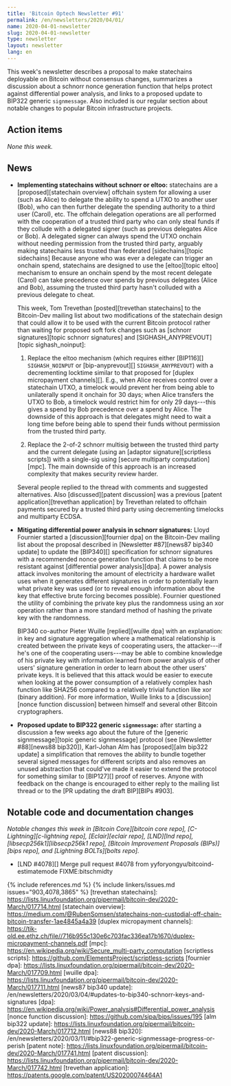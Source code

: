 ```yaml
---
title: 'Bitcoin Optech Newsletter #91'
permalink: /en/newsletters/2020/04/01/
name: 2020-04-01-newsletter
slug: 2020-04-01-newsletter
type: newsletter
layout: newsletter
lang: en
---
```

This week's newsletter describes a proposal to make statechains
deployable on Bitcoin without consensus changes, summarizes a discussion
about a schnorr nonce generation function that helps protect against
differential power analysis, and links to a proposed update to BIP322
generic `signmessage`.  Also included is our regular section about
notable changes to popular Bitcoin infrastructure projects.

## Action items

*None this week.*

## News

- **Implementing statechains without schnorr or eltoo:** statechains are
  a [proposed][statechain overview] offchain system for allowing a user (such as Alice) to
  delegate the ability to spend a UTXO to another user (Bob), who can
  then further delegate the spending authority to a third user (Carol),
  etc.  The offchain delegation operations are all performed with the
  cooperation of a trusted third party who can only steal funds if they
  collude with a delegated signer (such as previous delegates Alice or
  Bob).  A delegated signer can always spend the UTXO onchain without
  needing permission from the trusted third party, arguably making
  statechains less trusted than federated [sidechains][topic sidechains]
  Because anyone who was ever a delegate can
  trigger an onchain spend, statechains are designed to use the
  [eltoo][topic eltoo] mechanism to ensure an onchain spend by the most
  recent delegate (Carol) can take precedence over spends by previous
  delegates (Alice and Bob), assuming the trusted third party hasn't
  colluded with a previous delegate to cheat.

    This week, Tom Trevethan [posted][trevethan statechains] to the
    Bitcoin-Dev mailing list about two modifications of the
    statechain design that could allow it to be used with the current
    Bitcoin protocol rather than waiting for proposed soft fork changes
    such as [schnorr signatures][topic schnorr signatures]
    and [SIGHASH_ANYPREVOUT][topic sighash_noinput]:

    1. Replace the eltoo mechanism (which requires either [BIP116][]
       `SIGHASH_NOINPUT` or [bip-anyprevout][] `SIGHASH_ANYPREVOUT`)
       with a decrementing locktime similar to that proposed for
       [duplex micropayment channels][].  E.g., when Alice receives
       control over a statechain UTXO, a timelock would prevent her from
       being able to unilaterally spend it onchain for 30 days; when
       Alice transfers the UTXO to Bob, a timelock would restrict him
       for only 29 days---this gives a spend by Bob precedence over a
       spend by Alice.  The downside of this approach is that delegates
       might need to wait a long time before being able to spend their
       funds without permission from the trusted third party.

    2. Replace the 2-of-2 schnorr multisig between the trusted third
       party and the current delegate (using an [adaptor
       signature][scriptless scripts]) with a single-sig using [secure
       multiparty computation][mpc].  The main downside of this approach
       is an increased complexity that makes security review harder.

    Several people replied to the thread with comments and suggested
    alternatives.  Also [discussed][patent discussion] was a previous
    [patent application][trevethan application] by Trevethan related to
    offchain payments secured by a trusted third party using
    decrementing timelocks and multiparty ECDSA.

- **Mitigating differential power analysis in schnorr signatures:**
  Lloyd Fournier started a [discussion][fournier dpa] on the Bitcoin-Dev
  mailing list about the proposal described in [Newsletter #87][news87
  bip340 update] to update the [BIP340][] specification for schnorr
  signatures with a recommended nonce generation function that claims to
  be more resistant against [differential power analysis][dpa].  A power
  analysis attack involves monitoring the amount of electricity a hardware wallet
  uses when it generates different signatures in order to potentially
  learn what private key was used (or to reveal enough information about the key that effective brute
  forcing becomes possible).  Fournier questioned the utility of
  combining the private key plus the randomness using an xor
  operation rather than a more standard method of hashing the private
  key with the randomness.

    BIP340 co-author Pieter Wuille [replied][wuille dpa] with an
    explanation: in key and signature aggregation where
    a mathematical relationship is created between the private keys of
    cooperating users, the attacker---if he's one of the cooperating
    users---may be able to combine knowledge of his private key with
    information learned from power analysis of other users' signature generation in order to learn about the
    other users' private keys.  It is believed that this
    attack would be easier to execute when looking at the power
    consumption of a relatively complex hash function like SHA256
    compared to a relatively trivial function like xor (binary
    addition).  For more information, Wuille links to a
    [discussion][nonce function discussion] between himself and several
    other Bitcoin cryptographers.

- **Proposed update to BIP322 generic `signmessage`:** after starting a
  discussion a few weeks ago about the future of the [generic
  signmessage][topic generic signmessage] protocol (see [Newsletter
  #88][news88 bip320]), Karl-Johan Alm has [proposed][alm bip322 update] a
  simplification that removes the ability to bundle together several
  signed messages for different scripts and also removes an unused
  abstraction that could've made it easier to extend the protocol for
  something similar to [BIP127][] proof of reserves.  Anyone with
  feedback on the change is encouraged to either reply to the mailing
  list thread or to the [PR updating the draft BIP][BIPs #903].

## Notable code and documentation changes

*Notable changes this week in [Bitcoin Core][bitcoin core repo],
[C-Lightning][c-lightning repo], [Eclair][eclair repo], [LND][lnd repo],
[libsecp256k1][libsecp256k1 repo], [Bitcoin Improvement Proposals
(BIPs)][bips repo], and [Lightning BOLTs][bolts repo].*

- [LND #4078][] Merge pull request #4078 from yyforyongyu/bitcoind-estimatemode FIXME:bitschmidty

{% include references.md %}
{% include linkers/issues.md issues="903,4078,3865" %}
[trevethan statechains]: https://lists.linuxfoundation.org/pipermail/bitcoin-dev/2020-March/017714.html
[statechain overview]: https://medium.com/@RubenSomsen/statechains-non-custodial-off-chain-bitcoin-transfer-1ae4845a4a39
[duplex micropayment channels]: https://tik-old.ee.ethz.ch/file//716b955c130e6c703fac336ea17b1670/duplex-micropayment-channels.pdf
[mpc]: https://en.wikipedia.org/wiki/Secure_multi-party_computation
[scriptless scripts]: https://github.com/ElementsProject/scriptless-scripts
[fournier dpa]: https://lists.linuxfoundation.org/pipermail/bitcoin-dev/2020-March/017709.html
[wuille dpa]: https://lists.linuxfoundation.org/pipermail/bitcoin-dev/2020-March/017711.html
[news87 bip340 update]: /en/newsletters/2020/03/04/#updates-to-bip340-schnorr-keys-and-signatures
[dpa]: https://en.wikipedia.org/wiki/Power_analysis#Differential_power_analysis
[nonce function discussion]: https://github.com/sipa/bips/issues/195
[alm bip322 update]: https://lists.linuxfoundation.org/pipermail/bitcoin-dev/2020-March/017712.html
[news88 bip320]: /en/newsletters/2020/03/11/#bip322-generic-signmessage-progress-or-perish
[patent note]: https://lists.linuxfoundation.org/pipermail/bitcoin-dev/2020-March/017741.html
[patent discussion]: https://lists.linuxfoundation.org/pipermail/bitcoin-dev/2020-March/017742.html
[trevethan application]: https://patents.google.com/patent/US20200074464A1
